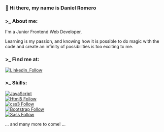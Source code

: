 ### 👋 Hi there, my name is Daniel Romero

<!--
**DanielRomero1040/DanielRomero1040** is a ✨ _special_ ✨ repository because its `README.md` (this file) appears on your GitHub profile.
-->

### >_  About me:

I'm a Junior Frontend Web Developer, 

Learning is my passion, and knowing how it is possible to do magic with the code and create an infinity of possibilities is too exciting to me.

### >_ Find me at:
[![Linkedin_Follow](https://img.shields.io/badge/LinkedIn-0077B5?style=for-the-badge&logo=linkedin&logoColor=white&labelColor=101010)](https://www.linkedin.com/in/daniel-romero-283ba96a/)

### >_ Skills:
[![JavaScript](https://img.shields.io/badge/JavaScript-F7DF1E?style=for-the-badge&logo=javascript&logoColor=white&labelColor=101010)]()
</br>
[![Html5 Follow](https://img.shields.io/badge/HTML5-E34F26?style=for-the-badge&logo=html5&logoColor=white&labelColor=101010)]()
</br>
[![css3 Follow](https://img.shields.io/badge/CSS3-1572B6?style=for-the-badge&logo=css3&logoColor=white&labelColor=101010)]()
</br>
[![Bootstrap Follow](https://img.shields.io/badge/Bootstrap-563D7C?style=for-the-badge&logo=bootstrap&logoColor=white&labelColor=101010)]()
</br>
[![Sass Follow](https://img.shields.io/badge/Sass-bf4080?style=for-the-badge&logo=bootstrap&logoColor=white&labelColor=101010)]()

... and many more to come! ...
